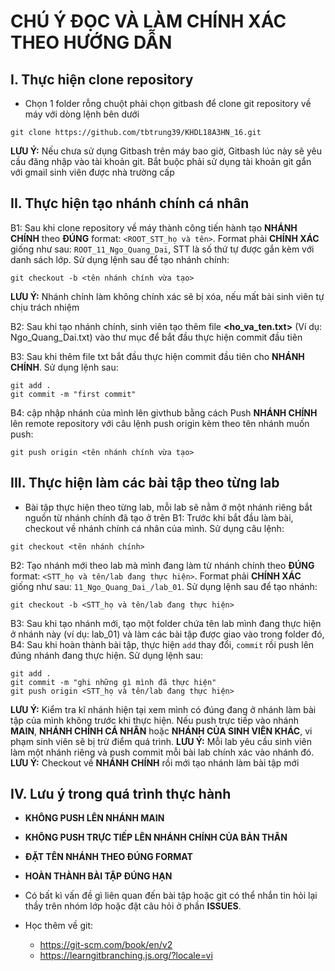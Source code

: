 # **CHÚ Ý ĐỌC VÀ LÀM CHÍNH XÁC THEO HƯỚNG DẪN**

## I. Thực hiện clone repository

- Chọn 1 folder rỗng chuột phải chọn gitbash để clone git repository về máy với dòng lệnh bên dưới

```
git clone https://github.com/tbtrung39/KHDL18A3HN_16.git
```

**LƯU Ý:** Nếu chưa sử dụng Gitbash trên máy bao giờ, Gitbash lúc này sẽ yêu cầu đăng nhập vào tài khoản git. Bắt buộc phải sử dụng tài khoản git gắn với gmail sinh viên được nhà trường cấp

## II. Thực hiện tạo nhánh chính cá nhân

B1: Sau khi clone repository về máy thành công tiến hành tạo **NHÁNH CHÍNH** theo **ĐÚNG** format: `<ROOT_STT_họ và tên>`. Format phải **CHÍNH XÁC** giống như sau: `ROOT_11_Ngo_Quang_Dai`, STT là số thứ tự được gắn kèm với danh sách lớp. Sử dụng lệnh sau để tạo nhánh chính:

```
git checkout -b <tên nhánh chính vừa tạo>
```

**LƯU Ý:** Nhánh chính làm không chính xác sẽ bị xóa, nếu mất bài sinh viên tự chịu trách nhiệm

B2: Sau khi tạo nhánh chính, sinh viên tạo thêm file **<ho_va_ten.txt>** (Ví dụ: Ngo_Quang_Dai.txt) vào thư mục để bắt đầu thực hiện commit đầu tiên

B3: Sau khi thêm file txt bắt đầu thực hiện commit đầu tiên cho **NHÁNH CHÍNH**. Sử dụng lệnh sau:

```
git add .
git commit -m "first commit"
```

B4: cập nhập nhánh của mình lên givthub bằng cách Push **NHÁNH CHÍNH** lên remote repository với câu lệnh push origin kèm theo tên nhánh muốn push:

```
git push origin <tên nhánh chính vừa tạo>
```

## III. Thực hiện làm các bài tập theo từng lab

- Bài tập thực hiện theo từng lab, mỗi lab sẽ nằm ở một nhánh riêng bắt nguồn từ nhánh chính đã tạo ở trên
B1: Trước khi bắt đầu làm bài, checkout về nhánh chính cá nhân của mình. Sử dụng câu lệnh:
```
git checkout <tên nhánh chính>
```
B2: Tạo nhánh mới theo lab mà mình đang làm từ nhánh chính theo **ĐÚNG** format: `<STT_họ và tên/lab đang thực hiện>`. Format phải **CHÍNH XÁC** giống như sau: `11_Ngo_Quang_Dai_/lab_01`. Sử dụng lệnh sau để tạo nhánh:

```
git checkout -b <STT_họ và tên/lab đang thực hiện>
```

B3: Sau khi tạo nhánh mới, tạo một folder chứa tên lab mình đang thực hiện ở nhánh này (ví dụ: lab_01) và làm các bài tập được giao vào trong folder đó,
B4: Sau khi hoàn thành bài tập, thực hiện `add` thay đổi, `commit` rồi push lên đúng nhánh đang thực hiện. Sử dụng lệnh sau:

```
git add .
git commit -m "ghi những gì mình đã thực hiện"
git push origin <STT_họ và tên/lab đang thực hiện>
```

**LƯU Ý:** Kiểm tra kĩ nhánh hiện tại xem mình có đúng đang ở nhánh làm bài tập của mình không trước khi thực hiện. Nếu push trực tiếp vào nhánh **MAIN**, **NHÁNH CHÍNH CÁ NHÂN** hoặc **NHÁNH CỦA SINH VIÊN KHÁC**, vi phạm sinh viên sẽ bị trừ điểm quá trình.
**LƯU Ý:** Mỗi lab yêu cầu sinh viên làm một nhánh riêng và push commit mỗi bài lab chính xác vào nhánh đó.
**LƯU Ý:** Checkout về **NHÁNH CHÍNH** rồi mới tạo nhánh làm bài tập mới

## IV. Lưu ý trong quá trình thực hành
- **KHÔNG PUSH LÊN NHÁNH MAIN**
- **KHÔNG PUSH TRỰC TIẾP LÊN NHÁNH CHÍNH CỦA BẢN THÂN**
- **ĐẶT TÊN NHÁNH THEO ĐÚNG FORMAT**
- **HOÀN THÀNH BÀI TẬP ĐÚNG HẠN**

- Có bất kì vấn đề gì liên quan đến bài tập hoặc git có thể nhắn tin hỏi lại thầy trên nhóm lớp hoặc đặt câu hỏi ở phần **ISSUES**.
- Học thêm về git:
  - https://git-scm.com/book/en/v2
  - https://learngitbranching.js.org/?locale=vi
